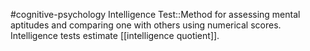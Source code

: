 #cognitive-psychology 
Intelligence Test::Method for assessing mental aptitudes and comparing one with others using numerical scores. Intelligence tests estimate [[intelligence quotient]].
<!--SR:!2024-04-16,7,250-->